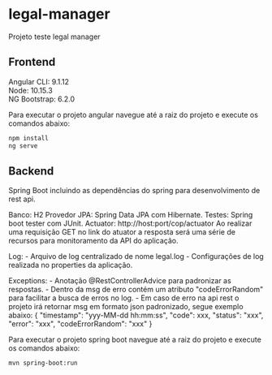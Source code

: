# legal-manager
Projeto teste legal manager

## Frontend                                
                                                                  
Angular CLI: 9.1.12                                               
Node: 10.15.3                                                     
NG Bootstrap: 6.2.0

Para executar o projeto angular navegue até a raiz do projeto e execute os comandos abaixo:
```bash
npm install
ng serve
```

## Backend

Spring Boot incluindo as dependências do spring para desenvolvimento de rest api.

Banco: H2
Provedor JPA: Spring Data JPA com Hibernate.
Testes: Spring boot tester com JUnit.
Actuator: http://host:port/cop/actuator
    Ao realizar uma requisição GET no link do atuator a resposta será uma série de 
    recursos para monitoramento da API do aplicação.

Log:
    - Arquivo de log centralizado de nome legal.log
    - Configurações de log realizada no properties da aplicação.

Exceptions: 
    - Anotação @RestControllerAdvice para padronizar as respostas.
    - Dentro da msg de erro contém um atributo "codeErrorRandom" para facilitar a busca de erros no log.
    - Em caso de erro na api rest o projeto irá retornar msg em formato json padronizado, segue exemplo abaixo:
        {
            "timestamp": "yyy-MM-dd hh:mm:ss",
            "code": xxx,
            "status": "xxx",
            "error": "xxx",
            "codeErrorRandom": "xxx"
        }
        
        
Para executar o projeto spring boot navegue até a raiz do projeto e execute os comandos abaixo:
```bash
mvn spring-boot:run
```
